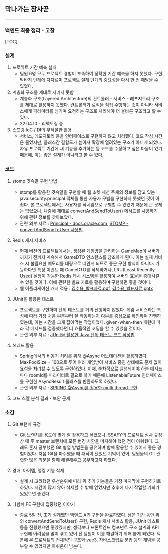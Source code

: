 ## 막나가는 장사꾼

---

### 백엔드 최종 정리 - 고찰

[TOC]

### 설계

1. 프로젝트 기간 예측 실패
   - 팀원 6명 모두 프로젝트 경험이 부족하여 정확한 기간 예측을 하지 못했다. 구현 막바지 단계에 다다르며 프로젝트 설계 단계의 중요성을 다시 한 번 깨달을 수 있었다.
2. 계층화 구조를 제대로 지키지 못함
   - 계층화 구조(Layered Architecture)의 컨트롤러 - 서비스 - 레포지토리 구조를 제대로 활용하지 못했다. 컨트롤러가 로직을 직접 수행하는 것이 아니라 서비스에게 파라미터를 넘기며 요청하는 구조로 처리해야 더 올바른 구조라고 할 수 있다.
   - 22.04.10 - 리팩토링 중
4. 스프링 IoC / DI의 부적절한 활용
   - 서비스, 레포지토리 등을 인터페이스로 구현하지 않고 처리했다. 코드 작성 시간은 줄었지만, 클래스간 결합도가 높아져 확장에 열려있는 구조가 아니게 되었다. 자유 프로젝트 기간에 새 기능을 추가하는 등 코드를 수정하고 싶은 마음이 있기 때문에, 이는 좋은 설계가 아니라고 볼 수 있다.

### 코드

1. stomp 귓속말 구현 방법
   - stomp를 활용한 귓속말을 구현할 때 웹 소켓 세션 주체의 정보를 담고 있는 java.security.principal 객체를 통한 사용자 구별을 구현하지 못했던 것이 아쉽다. 본 프로젝트에서는 사용자를 닉네임으로 구별할 수 있었기 때문에 큰 문제는 없었으나, 나중에 제대로 convertAndSendToUser() 메서드를 사용하기 위해 관련 정보를 찾아보았다.
   - 관련 외부 자료 : [Principal - docs.oracle.com](https://docs.oracle.com/javase/8/docs/api/java/security/Principal.html), [STOMP - convertAndSendToUser 사용법](https://withseungryu.tistory.com/136)
2. Redis 캐시 서비스
   - 현재 버전의 프로젝트에서는, 생성된 게임방을 관리하는 GameMap이 서버가 꺼지기 전까지 계속해서 GameDTO 인스턴스를 참조하게 된다. 이는 실제 서비스 시 불필요한 메모리를 대량으로 떠안게 되므로 좋은 구현 방식이 아니다. 가능하다면 특정 이벤트 때 GameDTO를 삭제하거나, LRU(Least Recently Used) 설정이 가능한 Redis 캐시 시스템을 활용하여 서버의 효율을 증대시킬 수 있을 것이다. 이에 관련한 발표 자료를 활용하며 구현하면 좋을 것이다.
   - 웹 어플리케이션 캐시 적용 : [김수용_발표자료.pdf](assets/대전_2반_김수용_공유데이_발표자료.pdf), [김수용_발표자료.pptx](assets/대전_2반_김수용_공유데이_발표자료.pptx)
3. JUnit을 활용한 테스트
   - 프로젝트를 구현하며 단위 테스트를 거의 진행하지 않았다. 게임 서비스라는 특성에 따라 가장 처음 부분부터 잘 작동하는지 여부를 중심으로 확인하며 진행하였는데, 이는 시간을 크게 잡아먹는 작업이었다. given-when-then 패턴에 따라 각 메서드를 검증했다면 더 효율적인 코딩을 할 수 있었을 것이다.
   - 관련 외부 자료 : [JUnit을 활용한 Java 단위 테스트 코드 작성법](https://mangkyu.tistory.com/143)
4. 쓰레드 활용
   - Spring에서의 비동기 처리를 위해 @Async 어노테이션을 활용하였다. MaxPoolSize = 100으로 두어 여러 게임방이 서비스 중인 상태에도 문제 없이 요청을 처리할 수 있도록 구현하였다. 이때, 순차적으로 실행되어야 하는 메서드마다 roomId를 파라미터로 필요로 하기 때문에 ListenableFuture 인터페이스를 구현한 AsyncResult 클래스를 반환하도록 하였다.
   - 관련 외부 자료 : [SPRING @Async를 활용한 multi thread 구현](https://cofs.tistory.com/318)

5. 코드 스멜 분석 결과 - 보안 문제

### 소감

1. Git 브랜치 규정
   - Git 브랜치를 용도에 맞게 잘 활용하고 싶었으나, SSAFY의 프로젝트 심사 규정 상 매 주 master 브랜치에 모든 변경 사항을 머지해야 했던 점이 아쉬웠다. 그래도 혼자 공부했던 Git 협업 방법론을 공유하며 함께 활용할 수 있어서 좋은 경험이었다. 처음 Git을 마주했을 때 패닉이 됐었던 기억이 있어, 팀원들의 Git 관련한 많은 의문을 함께 해결해주고 공부하고자 하였다.

2. 경매, 아이템, 랭킹 기능 삭제
   - 설계 시 고려했던 우선순위에 따라 위 추가 기능들은 가장 마지막에 구현하기로 하였다. 시간이 많지 않아 삭제할 수 밖에 없었지만 추후에 다시 작업할 기회가 있었으면 좋겠다.
3. 다함께 FE 구현에 집중했던 이야기
   - 종료 5일 전, 초기 설계했던 백엔드 API 구현을 완료하였다. 남은 기간 동안 위의 convertAndSendToUser() 구현, Redis 캐시 서비스 활용, JUnit 테스트 등을 진행했으면 좋았겠지만, 생각보다 프론트엔드 컴포넌트 구조 설계와 API 구현에 어려움을 많이 겪고 있어 전 팀원이 이를 해결하기 위해 붙게 되었다. 덕분에 본 프로젝트의 전체적인 구조와 vue3, 자바스크립트 문법 등의 개념을 공부할 수 있었지만 아쉬움이 남는다.
